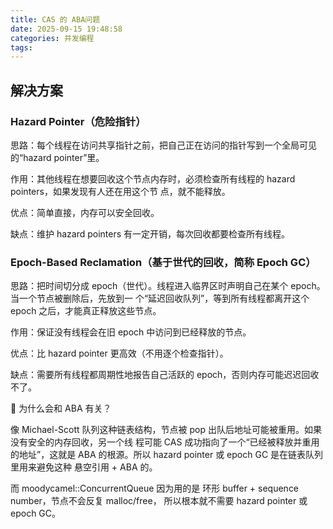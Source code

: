 ```yaml
---
title: CAS 的 ABA问题
date: 2025-09-15 19:48:58
categories: 并发编程
tags:
---
```


## 解决方案

### Hazard Pointer（危险指针）

思路：每个线程在访问共享指针之前，把自己正在访问的指针写到一个全局可见的“hazard pointer”里。

作用：其他线程在想要回收这个节点内存时，必须检查所有线程的 hazard pointers，如果发现有人还在用这个节
点，就不能释放。

优点：简单直接，内存可以安全回收。

缺点：维护 hazard pointers 有一定开销，每次回收都要检查所有线程。

### Epoch-Based Reclamation（基于世代的回收，简称 Epoch GC）

思路：把时间切分成 epoch（世代）。线程进入临界区时声明自己在某个 epoch。当一个节点被删除后，先放到一
个“延迟回收队列”，等到所有线程都离开这个 epoch 之后，才能真正释放这些节点。

作用：保证没有线程会在旧 epoch 中访问到已经释放的节点。

优点：比 hazard pointer 更高效（不用逐个检查指针）。

缺点：需要所有线程都周期性地报告自己活跃的 epoch，否则内存可能迟迟回收不了。

🚩 为什么会和 ABA 有关？

像 Michael-Scott 队列这种链表结构，节点被 pop 出队后地址可能被重用。如果没有安全的内存回收，另一个线
程可能 CAS 成功指向了一个“已经被释放并重用的地址”，这就是 ABA 的根源。所以 hazard pointer 或 epoch
GC 是在链表队列里用来避免这种 悬空引用 + ABA 的。

而 moodycamel::ConcurrentQueue 因为用的是 环形 buffer + sequence number，节点不会反复 malloc/free，
所以根本就不需要 hazard pointer 或 epoch GC。
